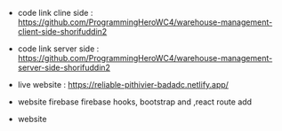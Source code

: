 * code link cline side : https://github.com/ProgrammingHeroWC4/warehouse-management-client-side-shorifuddin2
* code link server side : https://github.com/ProgrammingHeroWC4/warehouse-management-server-side-shorifuddin2 
* live website : https://reliable-pithivier-badadc.netlify.app/

* website firebase firebase hooks, bootstrap and ,react route add
* website 


 